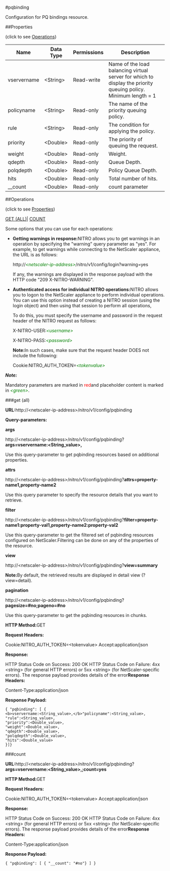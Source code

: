 #pqbinding

Configuration for PQ bindings resource.


##Properties 
<span>(click to see [Operations](#opera))</span>


<table><thead><tr><th>Name</th><th>Data Type</th><th>Permissions</th><th>Description</th></tr></thead><tbody><tr><td>vservername</td><td>&lt;String></td><td>Read-write</td><td>Name of the load balancing virtual server for which to display the priority queuing policy.<br>Minimum length = 1</td></tr><tr><td>policyname</td><td>&lt;String></td><td>Read-only</td><td>The name of the priority queuing policy.</td></tr><tr><td>rule</td><td>&lt;String></td><td>Read-only</td><td>The condition for applying the policy.</td></tr><tr><td>priority</td><td>&lt;Double></td><td>Read-only</td><td>The priority of queuing the request.</td></tr><tr><td>weight</td><td>&lt;Double></td><td>Read-only</td><td>Weight.</td></tr><tr><td>qdepth</td><td>&lt;Double></td><td>Read-only</td><td>Queue Depth.</td></tr><tr><td>polqdepth</td><td>&lt;Double></td><td>Read-only</td><td>Policy Queue Depth.</td></tr><tr><td>hits</td><td>&lt;Double></td><td>Read-only</td><td>Total number of hits.</td></tr><tr><td>__count</td><td>&lt;Double></td><td>Read-only</td><td>count parameter</td></tr></tbody></table>
##Operations 
<span>(click to see [Properties](#prope))</span>


[GET (ALL)](#ge)| [COUNT](#)


Some options that you can use for each operations:
<ul><li><p><b>Getting warnings in response:</b>NITRO allows you to get warnings in an operation by specifying the "warning" query parameter as "yes". For example, to get warnings while connecting to the NetScaler appliance, the URL is as follows:</p><p>http://<span style="color:green;font-style:italic;">&lt;netscaler-ip-address&gt;</span>/nitro/v1/config/login?warning=yes</p><p>If any, the warnings are displayed in the response payload with the HTTP code "209 X-NITRO-WARNING".</p></li><li><p><b>Authenticated access for individual NITRO operations:</b>NITRO allows you to logon to the NetScaler appliance to perform individual operations. You can use this option instead of creating a NITRO session (using the login object) and then using that session to perform all operations,</p><p>To do this, you must specify the username and password in the request header of the NITRO request as follows:</p><p>X-NITRO-USER:<span style="color:green;font-style:italic;">&lt;username&gt;</span></p><p>X-NITRO-PASS:<span style="color:green;font-style:italic;">&lt;password&gt;</span></p><p><b>Note:</b>In such cases, make sure that the request header DOES not include the following:</p><p>Cookie:NITRO_AUTH_TOKEN=<span style="color:green;font-style:italic;">&lt;tokenvalue&gt;</span></p></li></ul>



***Note:*** 
Mandatory parameters are marked in <span style="color:#FF0000;">red</span>and placeholder content is marked in <span style="color:green;font-style:italic">&lt;green&gt;</span>.

###get (all)



<b>URL:</b>http://&lt;netscaler-ip-address&gt;/nitro/v1/config/pqbinding
<b>Query-parameters:</b>
<b>args</b>
http://&lt;netscaler-ip-address&gt;/nitro/v1/config/pqbinding?<b>args=<b>vservername:&lt;String_value&gt;,</b></b>
Use this query-parameter to get pqbinding resources based on additional properties.


<b>attrs</b>
http://&lt;netscaler-ip-address&gt;/nitro/v1/config/pqbinding?<b>attrs=property-name1,property-name2</b>
Use this query parameter to specify the resource details that you want to retrieve.


<b>filter</b>
http://&lt;netscaler-ip-address&gt;/nitro/v1/config/pqbinding?<b>filter=property-name1:property-val1,property-name2:property-val2</b>
Use this query-parameter to get the filtered set of pqbinding resources configured on NetScaler.Filtering can be done on any of the properties of the resource.


<b>view</b>
http://&lt;netscaler-ip-address&gt;/nitro/v1/config/pqbinding?<b>view=summary</b>
<b>Note:</b>By default, the retrieved results are displayed in detail view (?view=detail).


<b>pagination</b>
http://&lt;netscaler-ip-address&gt;/nitro/v1/config/pqbinding?<b>pagesize=#no;pageno=#no</b>
Use this query-parameter to get the pqbinding resources in chunks.



<b>HTTP Method:</b>GET
<b>Request Headers:</b>

Cookie:NITRO_AUTH_TOKEN=&lt;tokenvalue&gt;Accept:application/json

<b>Response:</b>
HTTP Status Code on Success: 200 OKHTTP Status Code on Failure: 4xx &lt;string&gt; (for general HTTP errors) or 5xx &lt;string&gt; (for NetScaler-specific errors). The response payload provides details of the error<b>Response Headers:</b>

Content-Type:application/json

<b>Response Payload: </b>```{ "pqbinding": [ {<b>vservername:<String_value>,</b>"policyname":<String_value>,"rule":<String_value>,"priority":<Double_value>,"weight":<Double_value>,"qdepth":<Double_value>,"polqdepth":<Double_value>,"hits":<Double_value>}]}```



###count



<b>URL:</b>http://&lt;netscaler-ip-address&gt;/nitro/v1/config/pqbinding?<b>args=<b>vservername:&lt;String_value&gt;,</b>;count=yes</b>
<b>HTTP Method:</b>GET
<b>Request Headers:</b>

Cookie:NITRO_AUTH_TOKEN=&lt;tokenvalue&gt;Accept:application/json

<b>Response:</b>
HTTP Status Code on Success: 200 OKHTTP Status Code on Failure: 4xx &lt;string&gt; (for general HTTP errors) or 5xx &lt;string&gt; (for NetScaler-specific errors). The response payload provides details of the error<b>Response Headers:</b>

Content-Type:application/json

<b>Response Payload: </b>```{ "pqbinding": [ { "__count": "#no"} ] }```



